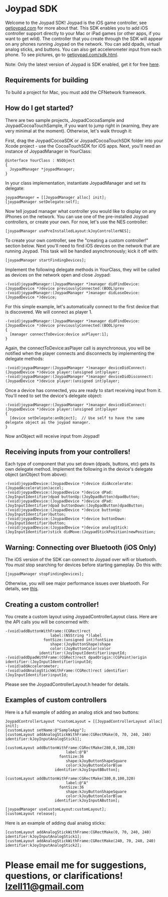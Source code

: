 Joypad SDK 
=========

Welcome to the Joypad SDK!  Joypad is the iOS game controller, see [getjoypad.com](http://getjoypad.com "Joypad") for more about that.
This SDK enables you to add iOS controller support directly to your Mac or iPad games (or other apps, if you want to get wild).
The controller that you create through the SDK will appear on any phones running Joypad on the network.  You can add dpads,
virtual analog sticks, and buttons.  You can also get accelerometer input from each phone.
To see pictures, go to [getjoypad.com/sdk.html](http://getjoypad.com/sdk.html "Joypad SDK").

Note: Only the latest version of Joypad is SDK enabled, 
get it for free [here](http://itunes.apple.com/us/app/joypad-game-controller/id411422117?mt=8 "Joypad").

Requirements for building
----------------------------
To build a project for Mac, you must add the CFNetwork framework.

	
How do I get started?
----------

There are two sample projects, JoypadCocoaSample and JoypadCocoaTouchSample, if you want to jump right in (warning, 
they are very minimal at the moment).
Otherwise, let's walk through it: 

First, drag the JoypadCocoaSDK or JoypadCocoaTouchSDK folder into your Xcode project - 
use the CocoaTouchSDK for iOS apps.  Next, you'll need an instance of JoypadManager in YourClass:

    @interface YourClass : NSObject
    {
      JoypadManager *joypadManager;
    }

In your class implementation, instantiate JoypadManager and set its delegate:

    joypadManager = [[JoypadManager alloc] init];
    [joypadManager setDelegate:self];

Now tell joypad manager what controller you would like to display on any iPhones
on the network.  You can use one of the pre-installed Joypad controllers, or create your own.
For now, let's use the NES controller: 

    [joypadManager usePreInstalledLayout:kJoyControllerNES];

To create your own controller, see the "creating a custom controller!" section below.
Next you'll need to find iOS devices on the network that are running Joypad.  This task will be handled
asynchronously; kick it off with: 
  
    [joypadManager startFindingDevices];

Implement the following delegate methods in YourClass, they will be called as devices on the network open and close Joypad: 

    -(void)joypadManager:(JoypadManager *)manager didFindDevice:(JoypadDevice *)device previouslyConnected:(BOOL)prev
    -(void)joypadManager:(JoypadManager *)manager didLoseDevice:(JoypadDevice *)device;

For this simple example, let's automatically connect to the first device that is discovered.  We will connect as player 1.

    -(void)joypadManager:(JoypadManager *)manager didFindDevice:(JoypadDevice *)device previouslyConnected:(BOOL)prev
    {
      [manager connectToDevice:device asPlayer:1];
    }
    

Again, the connectToDevice:asPlayer call is asynchronous, you will be notified when the player connects and disconnects by implementing the delegate methods: 

    -(void)joypadManager:(JoypadManager *)manager deviceDidConnect:(JoypadDevice *)device player:(unsigned int)player;
    -(void)joypadManager:(JoypadManager *)manager deviceDidDisconnect:(JoypadDevice *)device player:(unsigned int)player;

Once a device has connected, you are ready to start receiving input from it.  You'll need to set the device's delegate object: 

    -(void)joypadManager:(JoypadManager *)manager deviceDidConnect:(JoypadDevice *)device player:(unsigned int)player
    {
      [device setDelegate:anObject];  // Use self to have the same delegate object as the joypad manager.
    }

Now anObject will receive input from Joypad!

Receiving inputs from your controllers!
--------------------------------------

Each type of component that you set down (dpads, buttons, etc) gets its own delegate method.  Implement the following in the device's delegate object (anObject from above):

    -(void)joypadDevice:(JoypadDevice *)device didAccelerate:(JoypadAcceleration)accel;
    -(void)joypadDevice:(JoypadDevice *)device dPad:(JoyInputIdentifier)dpad buttonUp:(JoyDpadButton)dpadButton;
    -(void)joypadDevice:(JoypadDevice *)device dPad:(JoyInputIdentifier)dpad buttonDown:(JoyDpadButton)dpadButton;
    -(void)joypadDevice:(JoypadDevice *)device buttonUp:(JoyInputIdentifier)button;
    -(void)joypadDevice:(JoypadDevice *)device buttonDown:(JoyInputIdentifier)button;
    -(void)joypadDevice:(JoypadDevice *)device analogStick:(JoyInputIdentifier)stick didMove:(JoypadStickPosition)newPosition;

Warning: Connecting over Bluetooth (iOS Only)
---------------------------------------------------
The iOS version of the SDK can connect to Joypad over wifi or bluetooth.  You *must* stop searching for devices before starting
gameplay.  Do this with: 

    [joypadManager stopFindingDevices];
    
Otherwise, you will see major performance issues over bluetooth.  For details,
see [this](https://github.com/lzell/JoypadSDK/wiki/SDK-FAQ "Joypad SDK FAQ").


Creating a custom controller!
-----------------------------

You create a custom layout using JoypadControllerLayout class.  Here are the API calls you will be
concerned with: 

    -(void)addButtonWithFrame:(CGRect)rect 
                        label:(NSString *)label
                     fontSize:(unsigned int)fontSize 
                        shape:(JoyButtonShape)shape 
                        color:(JoyButtonColor)color 
                   identifier:(JoyInputIdentifier)inputId;
    -(void)addDpadWithFrame:(CGRect)rect dpadOrigin:(CGPoint)origin identifier:(JoyInputIdentifier)inputId;
    -(void)addAccelerometer;
    -(void)addAnalogStickWithFrame:(CGRect)rect identifier:(JoyInputIdentifier)inputId;

Please see the JoypadControllerLayout.h header for details.
    

Examples of custom controllers
-------------------------------
Here is a full example of adding an analog stick and two buttons: 

    JoypadControllerLayout *customLayout = [[JoypadControllerLayout alloc] init];
    [customLayout setName:@"SampleApp"];
    [customLayout addAnalogStickWithFrame:CGRectMake(0, 70, 240, 240) identifier:kJoyInputAnalogStick1];
    
    [customLayout addButtonWithFrame:CGRectMake(280,0,100,320) 
                               label:@"B" 
                            fontSize:36
                               shape:kJoyButtonShapeSquare
                               color:kJoyButtonColorBlue
                          identifier:kJoyInputBButton];
    
    [customLayout addButtonWithFrame:CGRectMake(380,0,100,320) 
                               label:@"A" 
                            fontSize:36
                               shape:kJoyButtonShapeSquare
                               color:kJoyButtonColorBlue
                          identifier:kJoyInputAButton];
    
    [joypadManager useCustomLayout:customLayout];
    [customLayout release];


Here is an example of adding dual analog sticks: 

    [customLayout addAnalogStickWithFrame:CGRectMake(0, 70, 240, 240) identifier:kJoyInputAnalogStick1];
    [customLayout addAnalogStickWithFrame:CGRectMake(240, 70, 240, 240) identifier:kJoyInputAnalogStick2];


Please email me for suggestions, questions, or clarifications!  lzell11@gmail.com
========================
